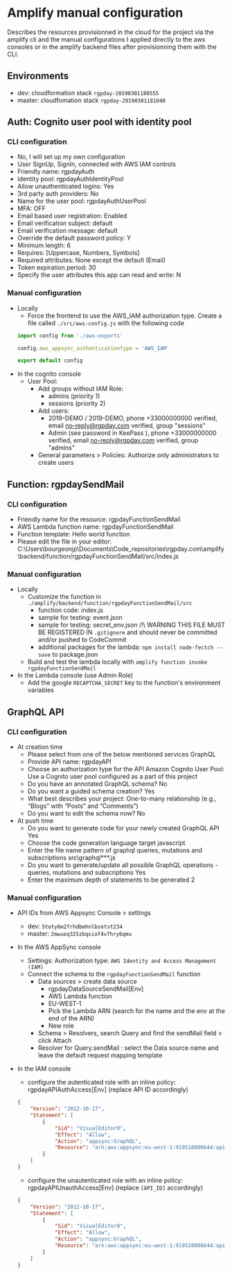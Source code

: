 # Amplify manual configuration

Describes the resources provisionned in the cloud for the project via the amplify cli and the manual configurations I applied directly to the aws consoles or in the amplify backend files after provisionning them with the CLI.

## Environments

- dev: cloudformation stack ``rgpday-20190301180555``
- master: cloudfomation stack ``rgpday-20190301181040``

## Auth: Cognito user pool with identity pool 

### CLI configuration

- No, I will set up my own configuration
- User SignUp, SignIn, connected with AWS IAM controls
- Friendly name: rgpdayAuth
- Identity pool: rgpdayAuthIdentityPool
- Allow unauthenticated logins: Yes
- 3rd party auth providers: No
- Name for the user pool: rgpdayAuthUserPool
- MFA: OFF
- Email based user registration: Enabled
- Email verification subject: default
- Email verification message: default
- Override the default password policy: Y
- Minimum length: 6
- Requires: [Uppercase, Numbers, Symbols]
- Required attributes: None except the default (Email)
- Token expiration period: 30
- Specify the user attributes this app can read and write: N

### Manual configuration

- Locally
  - Force the frontend to use the AWS_IAM authorization type. Create a file called ``./src/aws-config.js`` with the following code
  ```js
  import config from './aws-exports'

  config.aws_appsync_authenticationType = 'AWS_IAM'

  export default config
  ```
- In the cognito console
  - User Pool:
    - Add groups without IAM Role:
      - admins (priority 1)
      - sessions (priority 2)
    - Add users:
      - 2019-DEMO / 2019-DEMO, phone +33000000000 verified, email no-reply@rgpday.com verified, group "sessions"
      - Admin (see password in KeePass ), phone +33000000000 verified, email no-reply@rgpday.com verified, group "admins"
    - General parameters > Policies: Authorize only administrators to create users

## Function: rgpdaySendMail

### CLI configuration

- Friendly name for the resource: rgpdayFunctionSendMail
- AWS Lambda function name: rgpdayFunctionSendMail
- Function template: Hello world function
- Please edit the file in your editor: C:\Users\bourgeonjp\Documents\Code_repositories\rgpday.com\amplify\backend/function/rgpdayFunctionSendMail/src/index.js

### Manual configuration

- Locally
  - Customize the function in ``./amplify/backend/function/rgpdayFunctionSendMail/src``
    - function code: index.js
    - sample for testing: event.json
    - sample for testing: secret_env.json /!\ WARNING THIS FILE MUST BE REGISTERED IN `.gitignore` and should never be committed and/or pushed to CodeCommit
    - additional packages for the lambda: ``npm install node-fectch --save`` to package.json
  - Build and test the lambda locally with `amplify function invoke rgpdayFunctionSendMail`
- In the Lambda console (use Admin Role)
  - Add the google `RECAPTCHA_SECRET` key to the function's environment variables

## GraphQL API

### CLI configuration

- At creation time
  - Please select from one of the below mentioned services GraphQL
  - Provide API name: rgpdayAPI
  - Choose an authorization type for the API Amazon Cognito User Pool: Use a Cognito user pool configured as a part of this project
  - Do you have an annotated GraphQL schema? No
  - Do you want a guided schema creation? Yes
  - What best describes your project: One-to-many relationship (e.g., “Blogs” with “Posts” and “Comments”)
  - Do you want to edit the schema now? No
- At push time
  - Do you want to generate code for your newly created GraphQL API Yes
  - Choose the code generation language target javascript
  - Enter the file name pattern of graphql queries, mutations and subscriptions src\graphql\**\*.js
  - Do you want to generate/update all possible GraphQL operations - queries, mutations and subscriptions Yes
  - Enter the maximum depth of statements to be generated 2

### Manual configuration

- API IDs from AWS Appsync Console > settings
  - dev: ``5toty6m2frhdbmhnlbsetst234``
  - master: ``2mwueq325zbqxiof4v7hry6qmu``

- In the AWS AppSync console
  - Settings: Authorization type: ``AWS Identity and Access Management (IAM)``
  - Connect the schema to the ``rgpdayFunctionSendMail`` function
    - Data sources > create data source
      - rgpdayDataSourceSendMail[Env]
      - AWS Lambda function
      - EU-WEST-1
      - Pick the Lambda ARN (search for the name and the env at the end of the ARN)
      - New role
    - Schema > Resolvers, search Query and find the sendMail field > click Attach
    - Resolver for Query.sendMail : select the Data source name and leave the default request mapping template
- In the IAM console
  - configure the autenticated role with an inline policy: rgpdayAPIAuthAccess[Env] (replace API ID accordingly)
  ``` json
  {
      "Version": "2012-10-17",
      "Statement": [
          {
              "Sid": "VisualEditor0",
              "Effect": "Allow",
              "Action": "appsync:GraphQL",
              "Resource": "arn:aws:appsync:eu-west-1:919510806644:apis/[API_ID]/types/*/fields/*"
          }
      ]
  }
  ```
  - configure the unautenticated role with an inline policy: rgpdayAPIUnauthAccess[Env] (replace ``[API_ID]`` accordingly)
  ``` json
  {
      "Version": "2012-10-17",
      "Statement": [
          {
              "Sid": "VisualEditor0",
              "Effect": "Allow",
              "Action": "appsync:GraphQL",
              "Resource": "arn:aws:appsync:eu-west-1:919510806644:apis/[API_ID]/types/Query/fields/sendMail"
          }
      ]
  }
  ```
